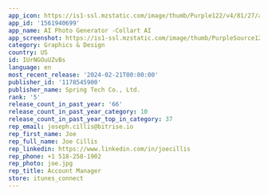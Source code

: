 ```yaml
---
app_icon: https://is1-ssl.mzstatic.com/image/thumb/Purple122/v4/81/27/a3/8127a366-5c27-8e9f-82e9-2d1953793f56/AppIcon_pixel-0-0-1x_U007ephone-0-0-85-220.png/1024x1024bb.png
app_id: '1561940699'
app_name: AI Photo Generator -Collart AI
app_screenshot: https://is1-ssl.mzstatic.com/image/thumb/PurpleSource126/v4/27/55/46/27554629-bfb7-4700-8085-37d7e71e5fd6/b6be6f19-1af7-42bf-a51c-70d6914ba5d8_1.jpg/1242x2688bb.png
category: Graphics & Design
country: US
id: IUrNGOuUZvBs
language: en
most_recent_release: '2024-02-21T00:00:00'
publisher_id: '1178545900'
publisher_name: Spring Tech Co., Ltd.
rank: '5'
release_count_in_past_year: '66'
release_count_in_past_year_category: 10
release_count_in_past_year_top_in_category: 37
rep_email: joseph.cillis@bitrise.io
rep_first_name: Joe
rep_full_name: Joe Cillis
rep_linkedin: https://www.linkedin.com/in/joecillis
rep_phone: +1 518-258-1902
rep_photo: joe.jpg
rep_title: Account Manager
store: itunes_connect
---
```

